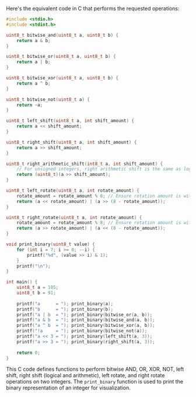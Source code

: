  Here's the equivalent code in C that performs the requested operations:

```c
#include <stdio.h>
#include <stdint.h>

uint8_t bitwise_and(uint8_t a, uint8_t b) {
    return a & b;
}

uint8_t bitwise_or(uint8_t a, uint8_t b) {
    return a | b;
}

uint8_t bitwise_xor(uint8_t a, uint8_t b) {
    return a ^ b;
}

uint8_t bitwise_not(uint8_t a) {
    return ~a;
}

uint8_t left_shift(uint8_t a, int shift_amount) {
    return a << shift_amount;
}

uint8_t right_shift(uint8_t a, int shift_amount) {
    return a >> shift_amount;
}

uint8_t right_arithmetic_shift(int8_t a, int shift_amount) {
    // For unsigned integers, right arithmetic shift is the same as logical shift
    return (uint8_t)(a >> shift_amount);
}

uint8_t left_rotate(uint8_t a, int rotate_amount) {
    rotate_amount = rotate_amount % 8; // Ensure rotation amount is within bounds
    return (a << rotate_amount) | (a >> (8 - rotate_amount));
}

uint8_t right_rotate(uint8_t a, int rotate_amount) {
    rotate_amount = rotate_amount % 8; // Ensure rotation amount is within bounds
    return (a >> rotate_amount) | (a << (8 - rotate_amount));
}

void print_binary(uint8_t value) {
    for (int i = 7; i >= 0; --i) {
        printf("%d", (value >> i) & 1);
    }
    printf("\n");
}

int main() {
    uint8_t a = 105;
    uint8_t b = 91;
    
    printf("a      = "); print_binary(a);
    printf("b      = "); print_binary(b);
    printf("a | b  = "); print_binary(bitwise_or(a, b));
    printf("a & b  = "); print_binary(bitwise_and(a, b));
    printf("a ^ b  = "); print_binary(bitwise_xor(a, b));
    printf("!a     = "); print_binary(bitwise_not(a));
    printf("a << 3 = "); print_binary(left_shift(a, 3));
    printf("a >> 3 = "); print_binary(right_shift(a, 3));
    
    return 0;
}
```

This C code defines functions to perform bitwise AND, OR, XOR, NOT, left shift, right shift (logical and arithmetic), left rotate, and right rotate operations on two integers. The `print_binary` function is used to print the binary representation of an integer for visualization.
